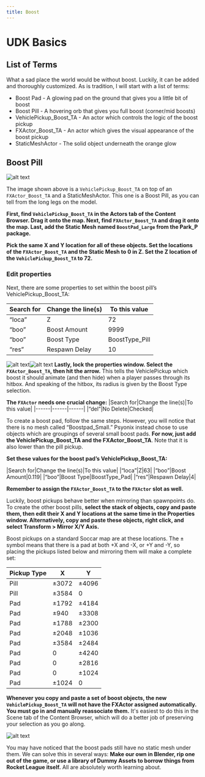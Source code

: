 ```yaml
---
title: Boost
---
```

# UDK Basics

## List of Terms

What a sad place the world would be without boost. Luckily, it can be added and thoroughly customized. As is tradition, I will start with a list of terms:

* Boost Pad - A glowing pad on the ground that gives you a little bit of boost
* Boost Pill - A hovering orb that gives you full boost (corner/mid boosts)
* VehiclePickup_Boost_TA - An actor which controls the logic of the boost pickup
* FXActor_Boost_TA - An actor which gives the visual appearance of the boost pickup
* StaticMeshActor - The solid object underneath the orange glow

## Boost Pill

![alt text](/images/UDK/basics/image143.png "I wish it looked like this in game")

The image shown above is a `VehiclePickup_Boost_TA` on top of an `FXActor_Boost_TA` and a StaticMeshActor. This one is a Boost Pill, as you can tell from the long legs on the model.

**First, find `VehiclePickup_Boost_TA` in the Actors tab of the Content Browser. Drag it onto the map. Next, find `FXActor_Boost_TA` and drag it onto the map. Last, add the Static Mesh named `BoostPad_Large` from the Park_P package.**

**Pick the same X and Y location for all of these objects. Set the locations of the `FXActor_Boost_TA` and the Static Mesh to 0 in Z. Set the Z location of the `VehiclePickup_Boost_TA` to 72.**

### Edit properties

Next, there are some properties to set within the boost pill’s VehiclePickup_Boost_TA:

|Search for|Change the line(s)|To this value|
|------|------|------|
|“loca”| Z | 72 |
|“boo” |Boost Amount| 9999|
|“boo” | Boost Type| BoostType_Pill|
|“res” |Respawn Delay|10|

![alt text](/images/UDK/basics/image21.png)![alt text](/images/UDK/basics/image48.png)
**Lastly, lock the properties window. Select the `FXActor_Boost_TA`, then hit the arrow.** This tells the VehiclePickup which boost it should animate (and then hide) when a player passes through its hitbox. And speaking of the hitbox, its radius is given by the Boost Type selection.

**The `FXActor` needs one crucial change:**
|Search for|Change the line(s)|To this value|
|------|------|------|
|“del”|No Delete|Checked|

To create a boost pad, follow the same steps. However, you will notice that there is no mesh called “Boostpad_Small.” Psyonix instead chose to use objects which are groupings of several small boost pads. **For now, just add the VehiclePickup_Boost_TA and the FXActor_Boost_TA**. Note that it is also lower than the pill pickup.

**Set these values for the boost pad’s VehiclePickup_Boost_TA:**

|Search for|Change the line(s)|To this value|
|“loca”|Z|63|
|“boo”|Boost Amount|0.119|
|“boo”|Boost Type|BoostType_Pad|
|“res”|Respawn Delay|4|

**Remember to assign the `FXActor_Boost_TA` to the `FXActor` slot as well.**

Luckily, boost pickups behave better when mirroring than spawnpoints do. To create the other boost pills, **select the stack of objects, copy and paste them, then edit their X and Y locations at the same time in the Properties window. Alternatively, copy and paste these objects, right click, and select Transform > Mirror X/Y Axis.**

Boost pickups on a standard Soccar map are at these locations. The ± symbol means that there is a pad at both +X and -X, or +Y and -Y, so placing the pickups listed below and mirroring them will make a complete set:

|Pickup Type|X|Y|
|------|------|------|
|Pill|±3072|±4096|
|Pill|±3584|0|
|Pad|±1792|±4184|
|Pad|±940|±3308|
|Pad|±1788|±2300|
|Pad|±2048|±1036|
|Pad|±3584|±2484|
|Pad|0|±4240|
|Pad|0|±2816|
|Pad|0|±1024|
|Pad|±1024|0|

**Whenever you copy and paste a set of boost objects, the new `VehiclePickup_Boost_TA` will not have the FXActor assigned automatically. You must go in and manually reassociate them.** It's easiest to do this in the Scene tab of the Content Browser, which will do a better job of preserving your selection as you go along.

![alt text](/images/UDK/basics/image142.png "A heart in a box (see it?)")

You may have noticed that the boost pads still have no static mesh under them. We can solve this in several ways: **Make our own in Blender, rip one out of the game, or use a library of Dummy Assets to borrow things from Rocket League itself.** All are absolutely worth learning about.
